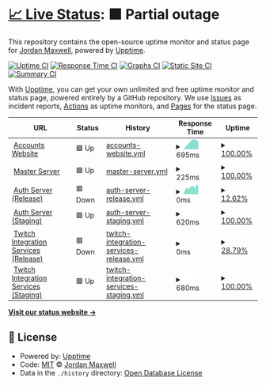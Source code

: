 # [📈 Live Status](https://status.nxcore.cloud): <!--live status--> **🟧 Partial outage**

This repository contains the open-source uptime monitor and status page for [Jordan Maxwell](https://www.jordan-maxwell.info/), powered by [Upptime](https://github.com/upptime/upptime).

[![Uptime CI](https://github.com/thetestgame/eco-uptime-monitor/workflows/Uptime%20CI/badge.svg)](https://github.com/thetestgame/eco-uptime-monitor/actions?query=workflow%3A%22Uptime+CI%22)
[![Response Time CI](https://github.com/thetestgame/eco-uptime-monitor/workflows/Response%20Time%20CI/badge.svg)](https://github.com/thetestgame/eco-uptime-monitor/actions?query=workflow%3A%22Response+Time+CI%22)
[![Graphs CI](https://github.com/thetestgame/eco-uptime-monitor/workflows/Graphs%20CI/badge.svg)](https://github.com/thetestgame/eco-uptime-monitor/actions?query=workflow%3A%22Graphs+CI%22)
[![Static Site CI](https://github.com/thetestgame/eco-uptime-monitor/workflows/Static%20Site%20CI/badge.svg)](https://github.com/thetestgame/eco-uptime-monitor/actions?query=workflow%3A%22Static+Site+CI%22)
[![Summary CI](https://github.com/thetestgame/eco-uptime-monitor/workflows/Summary%20CI/badge.svg)](https://github.com/thetestgame/eco-uptime-monitor/actions?query=workflow%3A%22Summary+CI%22)

With [Upptime](https://upptime.js.org), you can get your own unlimited and free uptime monitor and status page, powered entirely by a GitHub repository. We use [Issues](https://github.com/thetestgame/eco-uptime-monitor/issues) as incident reports, [Actions](https://github.com/thetestgame/eco-uptime-monitor/actions) as uptime monitors, and [Pages](https://status.nxcore.cloud) for the status page.

<!--start: status pages-->
<!-- This summary is generated by Upptime (https://github.com/upptime/upptime) -->
<!-- Do not edit this manually, your changes will be overwritten -->
<!-- prettier-ignore -->
| URL | Status | History | Response Time | Uptime |
| --- | ------ | ------- | ------------- | ------ |
| <img alt="" src="https://icons.duckduckgo.com/ip3/play.eco.ico" height="13"> [Accounts Website](https://play.eco) | 🟩 Up | [accounts-website.yml](https://github.com/thetestgame/eco-uptime-monitor/commits/HEAD/history/accounts-website.yml) | <details><summary><img alt="Response time graph" src="./graphs/accounts-website/response-time-week.png" height="20"> 695ms</summary><br><a href="https://status.nxcore.cloud/history/accounts-website"><img alt="Response time 695" src="https://img.shields.io/endpoint?url=https%3A%2F%2Fraw.githubusercontent.com%2Fthetestgame%2Feco-uptime-monitor%2FHEAD%2Fapi%2Faccounts-website%2Fresponse-time.json"></a><br><a href="https://status.nxcore.cloud/history/accounts-website"><img alt="24-hour response time 775" src="https://img.shields.io/endpoint?url=https%3A%2F%2Fraw.githubusercontent.com%2Fthetestgame%2Feco-uptime-monitor%2FHEAD%2Fapi%2Faccounts-website%2Fresponse-time-day.json"></a><br><a href="https://status.nxcore.cloud/history/accounts-website"><img alt="7-day response time 695" src="https://img.shields.io/endpoint?url=https%3A%2F%2Fraw.githubusercontent.com%2Fthetestgame%2Feco-uptime-monitor%2FHEAD%2Fapi%2Faccounts-website%2Fresponse-time-week.json"></a><br><a href="https://status.nxcore.cloud/history/accounts-website"><img alt="30-day response time 695" src="https://img.shields.io/endpoint?url=https%3A%2F%2Fraw.githubusercontent.com%2Fthetestgame%2Feco-uptime-monitor%2FHEAD%2Fapi%2Faccounts-website%2Fresponse-time-month.json"></a><br><a href="https://status.nxcore.cloud/history/accounts-website"><img alt="1-year response time 695" src="https://img.shields.io/endpoint?url=https%3A%2F%2Fraw.githubusercontent.com%2Fthetestgame%2Feco-uptime-monitor%2FHEAD%2Fapi%2Faccounts-website%2Fresponse-time-year.json"></a></details> | <details><summary><a href="https://status.nxcore.cloud/history/accounts-website">100.00%</a></summary><a href="https://status.nxcore.cloud/history/accounts-website"><img alt="All-time uptime 100.00%" src="https://img.shields.io/endpoint?url=https%3A%2F%2Fraw.githubusercontent.com%2Fthetestgame%2Feco-uptime-monitor%2FHEAD%2Fapi%2Faccounts-website%2Fuptime.json"></a><br><a href="https://status.nxcore.cloud/history/accounts-website"><img alt="24-hour uptime 100.00%" src="https://img.shields.io/endpoint?url=https%3A%2F%2Fraw.githubusercontent.com%2Fthetestgame%2Feco-uptime-monitor%2FHEAD%2Fapi%2Faccounts-website%2Fuptime-day.json"></a><br><a href="https://status.nxcore.cloud/history/accounts-website"><img alt="7-day uptime 100.00%" src="https://img.shields.io/endpoint?url=https%3A%2F%2Fraw.githubusercontent.com%2Fthetestgame%2Feco-uptime-monitor%2FHEAD%2Fapi%2Faccounts-website%2Fuptime-week.json"></a><br><a href="https://status.nxcore.cloud/history/accounts-website"><img alt="30-day uptime 100.00%" src="https://img.shields.io/endpoint?url=https%3A%2F%2Fraw.githubusercontent.com%2Fthetestgame%2Feco-uptime-monitor%2FHEAD%2Fapi%2Faccounts-website%2Fuptime-month.json"></a><br><a href="https://status.nxcore.cloud/history/accounts-website"><img alt="1-year uptime 100.00%" src="https://img.shields.io/endpoint?url=https%3A%2F%2Fraw.githubusercontent.com%2Fthetestgame%2Feco-uptime-monitor%2FHEAD%2Fapi%2Faccounts-website%2Fuptime-year.json"></a></details>
| <img alt="" src="https://icons.duckduckgo.com/ip3/masterserver.eco.strangeloopgames.com.ico" height="13"> [Master Server](http://masterserver.eco.strangeloopgames.com/health) | 🟩 Up | [master-server.yml](https://github.com/thetestgame/eco-uptime-monitor/commits/HEAD/history/master-server.yml) | <details><summary><img alt="Response time graph" src="./graphs/master-server/response-time-week.png" height="20"> 225ms</summary><br><a href="https://status.nxcore.cloud/history/master-server"><img alt="Response time 225" src="https://img.shields.io/endpoint?url=https%3A%2F%2Fraw.githubusercontent.com%2Fthetestgame%2Feco-uptime-monitor%2FHEAD%2Fapi%2Fmaster-server%2Fresponse-time.json"></a><br><a href="https://status.nxcore.cloud/history/master-server"><img alt="24-hour response time 225" src="https://img.shields.io/endpoint?url=https%3A%2F%2Fraw.githubusercontent.com%2Fthetestgame%2Feco-uptime-monitor%2FHEAD%2Fapi%2Fmaster-server%2Fresponse-time-day.json"></a><br><a href="https://status.nxcore.cloud/history/master-server"><img alt="7-day response time 225" src="https://img.shields.io/endpoint?url=https%3A%2F%2Fraw.githubusercontent.com%2Fthetestgame%2Feco-uptime-monitor%2FHEAD%2Fapi%2Fmaster-server%2Fresponse-time-week.json"></a><br><a href="https://status.nxcore.cloud/history/master-server"><img alt="30-day response time 225" src="https://img.shields.io/endpoint?url=https%3A%2F%2Fraw.githubusercontent.com%2Fthetestgame%2Feco-uptime-monitor%2FHEAD%2Fapi%2Fmaster-server%2Fresponse-time-month.json"></a><br><a href="https://status.nxcore.cloud/history/master-server"><img alt="1-year response time 225" src="https://img.shields.io/endpoint?url=https%3A%2F%2Fraw.githubusercontent.com%2Fthetestgame%2Feco-uptime-monitor%2FHEAD%2Fapi%2Fmaster-server%2Fresponse-time-year.json"></a></details> | <details><summary><a href="https://status.nxcore.cloud/history/master-server">100.00%</a></summary><a href="https://status.nxcore.cloud/history/master-server"><img alt="All-time uptime 100.00%" src="https://img.shields.io/endpoint?url=https%3A%2F%2Fraw.githubusercontent.com%2Fthetestgame%2Feco-uptime-monitor%2FHEAD%2Fapi%2Fmaster-server%2Fuptime.json"></a><br><a href="https://status.nxcore.cloud/history/master-server"><img alt="24-hour uptime 100.00%" src="https://img.shields.io/endpoint?url=https%3A%2F%2Fraw.githubusercontent.com%2Fthetestgame%2Feco-uptime-monitor%2FHEAD%2Fapi%2Fmaster-server%2Fuptime-day.json"></a><br><a href="https://status.nxcore.cloud/history/master-server"><img alt="7-day uptime 100.00%" src="https://img.shields.io/endpoint?url=https%3A%2F%2Fraw.githubusercontent.com%2Fthetestgame%2Feco-uptime-monitor%2FHEAD%2Fapi%2Fmaster-server%2Fuptime-week.json"></a><br><a href="https://status.nxcore.cloud/history/master-server"><img alt="30-day uptime 100.00%" src="https://img.shields.io/endpoint?url=https%3A%2F%2Fraw.githubusercontent.com%2Fthetestgame%2Feco-uptime-monitor%2FHEAD%2Fapi%2Fmaster-server%2Fuptime-month.json"></a><br><a href="https://status.nxcore.cloud/history/master-server"><img alt="1-year uptime 100.00%" src="https://img.shields.io/endpoint?url=https%3A%2F%2Fraw.githubusercontent.com%2Fthetestgame%2Feco-uptime-monitor%2FHEAD%2Fapi%2Fmaster-server%2Fuptime-year.json"></a></details>
| <img alt="" src="https://icons.duckduckgo.com/ip3/authserver.eco-services.production.strangeloopgames.com.ico" height="13"> [Auth Server (Release)](http://authserver.eco-services.production.strangeloopgames.com/health) | 🟥 Down | [auth-server-release.yml](https://github.com/thetestgame/eco-uptime-monitor/commits/HEAD/history/auth-server-release.yml) | <details><summary><img alt="Response time graph" src="./graphs/auth-server-release/response-time-week.png" height="20"> 0ms</summary><br><a href="https://status.nxcore.cloud/history/auth-server-release"><img alt="Response time 0" src="https://img.shields.io/endpoint?url=https%3A%2F%2Fraw.githubusercontent.com%2Fthetestgame%2Feco-uptime-monitor%2FHEAD%2Fapi%2Fauth-server-release%2Fresponse-time.json"></a><br><a href="https://status.nxcore.cloud/history/auth-server-release"><img alt="24-hour response time 0" src="https://img.shields.io/endpoint?url=https%3A%2F%2Fraw.githubusercontent.com%2Fthetestgame%2Feco-uptime-monitor%2FHEAD%2Fapi%2Fauth-server-release%2Fresponse-time-day.json"></a><br><a href="https://status.nxcore.cloud/history/auth-server-release"><img alt="7-day response time 0" src="https://img.shields.io/endpoint?url=https%3A%2F%2Fraw.githubusercontent.com%2Fthetestgame%2Feco-uptime-monitor%2FHEAD%2Fapi%2Fauth-server-release%2Fresponse-time-week.json"></a><br><a href="https://status.nxcore.cloud/history/auth-server-release"><img alt="30-day response time 0" src="https://img.shields.io/endpoint?url=https%3A%2F%2Fraw.githubusercontent.com%2Fthetestgame%2Feco-uptime-monitor%2FHEAD%2Fapi%2Fauth-server-release%2Fresponse-time-month.json"></a><br><a href="https://status.nxcore.cloud/history/auth-server-release"><img alt="1-year response time 0" src="https://img.shields.io/endpoint?url=https%3A%2F%2Fraw.githubusercontent.com%2Fthetestgame%2Feco-uptime-monitor%2FHEAD%2Fapi%2Fauth-server-release%2Fresponse-time-year.json"></a></details> | <details><summary><a href="https://status.nxcore.cloud/history/auth-server-release">12.62%</a></summary><a href="https://status.nxcore.cloud/history/auth-server-release"><img alt="All-time uptime 12.62%" src="https://img.shields.io/endpoint?url=https%3A%2F%2Fraw.githubusercontent.com%2Fthetestgame%2Feco-uptime-monitor%2FHEAD%2Fapi%2Fauth-server-release%2Fuptime.json"></a><br><a href="https://status.nxcore.cloud/history/auth-server-release"><img alt="24-hour uptime 12.62%" src="https://img.shields.io/endpoint?url=https%3A%2F%2Fraw.githubusercontent.com%2Fthetestgame%2Feco-uptime-monitor%2FHEAD%2Fapi%2Fauth-server-release%2Fuptime-day.json"></a><br><a href="https://status.nxcore.cloud/history/auth-server-release"><img alt="7-day uptime 12.62%" src="https://img.shields.io/endpoint?url=https%3A%2F%2Fraw.githubusercontent.com%2Fthetestgame%2Feco-uptime-monitor%2FHEAD%2Fapi%2Fauth-server-release%2Fuptime-week.json"></a><br><a href="https://status.nxcore.cloud/history/auth-server-release"><img alt="30-day uptime 12.62%" src="https://img.shields.io/endpoint?url=https%3A%2F%2Fraw.githubusercontent.com%2Fthetestgame%2Feco-uptime-monitor%2FHEAD%2Fapi%2Fauth-server-release%2Fuptime-month.json"></a><br><a href="https://status.nxcore.cloud/history/auth-server-release"><img alt="1-year uptime 12.62%" src="https://img.shields.io/endpoint?url=https%3A%2F%2Fraw.githubusercontent.com%2Fthetestgame%2Feco-uptime-monitor%2FHEAD%2Fapi%2Fauth-server-release%2Fuptime-year.json"></a></details>
| <img alt="" src="https://icons.duckduckgo.com/ip3/authserver.eco-services.staging.strangeloopgames.com.ico" height="13"> [Auth Server (Staging)](http://authserver.eco-services.staging.strangeloopgames.com/health) | 🟩 Up | [auth-server-staging.yml](https://github.com/thetestgame/eco-uptime-monitor/commits/HEAD/history/auth-server-staging.yml) | <details><summary><img alt="Response time graph" src="./graphs/auth-server-staging/response-time-week.png" height="20"> 620ms</summary><br><a href="https://status.nxcore.cloud/history/auth-server-staging"><img alt="Response time 620" src="https://img.shields.io/endpoint?url=https%3A%2F%2Fraw.githubusercontent.com%2Fthetestgame%2Feco-uptime-monitor%2FHEAD%2Fapi%2Fauth-server-staging%2Fresponse-time.json"></a><br><a href="https://status.nxcore.cloud/history/auth-server-staging"><img alt="24-hour response time 620" src="https://img.shields.io/endpoint?url=https%3A%2F%2Fraw.githubusercontent.com%2Fthetestgame%2Feco-uptime-monitor%2FHEAD%2Fapi%2Fauth-server-staging%2Fresponse-time-day.json"></a><br><a href="https://status.nxcore.cloud/history/auth-server-staging"><img alt="7-day response time 620" src="https://img.shields.io/endpoint?url=https%3A%2F%2Fraw.githubusercontent.com%2Fthetestgame%2Feco-uptime-monitor%2FHEAD%2Fapi%2Fauth-server-staging%2Fresponse-time-week.json"></a><br><a href="https://status.nxcore.cloud/history/auth-server-staging"><img alt="30-day response time 620" src="https://img.shields.io/endpoint?url=https%3A%2F%2Fraw.githubusercontent.com%2Fthetestgame%2Feco-uptime-monitor%2FHEAD%2Fapi%2Fauth-server-staging%2Fresponse-time-month.json"></a><br><a href="https://status.nxcore.cloud/history/auth-server-staging"><img alt="1-year response time 620" src="https://img.shields.io/endpoint?url=https%3A%2F%2Fraw.githubusercontent.com%2Fthetestgame%2Feco-uptime-monitor%2FHEAD%2Fapi%2Fauth-server-staging%2Fresponse-time-year.json"></a></details> | <details><summary><a href="https://status.nxcore.cloud/history/auth-server-staging">100.00%</a></summary><a href="https://status.nxcore.cloud/history/auth-server-staging"><img alt="All-time uptime 100.00%" src="https://img.shields.io/endpoint?url=https%3A%2F%2Fraw.githubusercontent.com%2Fthetestgame%2Feco-uptime-monitor%2FHEAD%2Fapi%2Fauth-server-staging%2Fuptime.json"></a><br><a href="https://status.nxcore.cloud/history/auth-server-staging"><img alt="24-hour uptime 100.00%" src="https://img.shields.io/endpoint?url=https%3A%2F%2Fraw.githubusercontent.com%2Fthetestgame%2Feco-uptime-monitor%2FHEAD%2Fapi%2Fauth-server-staging%2Fuptime-day.json"></a><br><a href="https://status.nxcore.cloud/history/auth-server-staging"><img alt="7-day uptime 100.00%" src="https://img.shields.io/endpoint?url=https%3A%2F%2Fraw.githubusercontent.com%2Fthetestgame%2Feco-uptime-monitor%2FHEAD%2Fapi%2Fauth-server-staging%2Fuptime-week.json"></a><br><a href="https://status.nxcore.cloud/history/auth-server-staging"><img alt="30-day uptime 100.00%" src="https://img.shields.io/endpoint?url=https%3A%2F%2Fraw.githubusercontent.com%2Fthetestgame%2Feco-uptime-monitor%2FHEAD%2Fapi%2Fauth-server-staging%2Fuptime-month.json"></a><br><a href="https://status.nxcore.cloud/history/auth-server-staging"><img alt="1-year uptime 100.00%" src="https://img.shields.io/endpoint?url=https%3A%2F%2Fraw.githubusercontent.com%2Fthetestgame%2Feco-uptime-monitor%2FHEAD%2Fapi%2Fauth-server-staging%2Fuptime-year.json"></a></details>
| <img alt="" src="https://icons.duckduckgo.com/ip3/twitch.eco-services.production.strangeloopgames.com.ico" height="13"> [Twitch Integration Services (Release)](http://twitch.eco-services.production.strangeloopgames.com/health) | 🟥 Down | [twitch-integration-services-release.yml](https://github.com/thetestgame/eco-uptime-monitor/commits/HEAD/history/twitch-integration-services-release.yml) | <details><summary><img alt="Response time graph" src="./graphs/twitch-integration-services-release/response-time-week.png" height="20"> 0ms</summary><br><a href="https://status.nxcore.cloud/history/twitch-integration-services-release"><img alt="Response time 0" src="https://img.shields.io/endpoint?url=https%3A%2F%2Fraw.githubusercontent.com%2Fthetestgame%2Feco-uptime-monitor%2FHEAD%2Fapi%2Ftwitch-integration-services-release%2Fresponse-time.json"></a><br><a href="https://status.nxcore.cloud/history/twitch-integration-services-release"><img alt="24-hour response time 0" src="https://img.shields.io/endpoint?url=https%3A%2F%2Fraw.githubusercontent.com%2Fthetestgame%2Feco-uptime-monitor%2FHEAD%2Fapi%2Ftwitch-integration-services-release%2Fresponse-time-day.json"></a><br><a href="https://status.nxcore.cloud/history/twitch-integration-services-release"><img alt="7-day response time 0" src="https://img.shields.io/endpoint?url=https%3A%2F%2Fraw.githubusercontent.com%2Fthetestgame%2Feco-uptime-monitor%2FHEAD%2Fapi%2Ftwitch-integration-services-release%2Fresponse-time-week.json"></a><br><a href="https://status.nxcore.cloud/history/twitch-integration-services-release"><img alt="30-day response time 0" src="https://img.shields.io/endpoint?url=https%3A%2F%2Fraw.githubusercontent.com%2Fthetestgame%2Feco-uptime-monitor%2FHEAD%2Fapi%2Ftwitch-integration-services-release%2Fresponse-time-month.json"></a><br><a href="https://status.nxcore.cloud/history/twitch-integration-services-release"><img alt="1-year response time 0" src="https://img.shields.io/endpoint?url=https%3A%2F%2Fraw.githubusercontent.com%2Fthetestgame%2Feco-uptime-monitor%2FHEAD%2Fapi%2Ftwitch-integration-services-release%2Fresponse-time-year.json"></a></details> | <details><summary><a href="https://status.nxcore.cloud/history/twitch-integration-services-release">28.79%</a></summary><a href="https://status.nxcore.cloud/history/twitch-integration-services-release"><img alt="All-time uptime 28.79%" src="https://img.shields.io/endpoint?url=https%3A%2F%2Fraw.githubusercontent.com%2Fthetestgame%2Feco-uptime-monitor%2FHEAD%2Fapi%2Ftwitch-integration-services-release%2Fuptime.json"></a><br><a href="https://status.nxcore.cloud/history/twitch-integration-services-release"><img alt="24-hour uptime 28.79%" src="https://img.shields.io/endpoint?url=https%3A%2F%2Fraw.githubusercontent.com%2Fthetestgame%2Feco-uptime-monitor%2FHEAD%2Fapi%2Ftwitch-integration-services-release%2Fuptime-day.json"></a><br><a href="https://status.nxcore.cloud/history/twitch-integration-services-release"><img alt="7-day uptime 28.79%" src="https://img.shields.io/endpoint?url=https%3A%2F%2Fraw.githubusercontent.com%2Fthetestgame%2Feco-uptime-monitor%2FHEAD%2Fapi%2Ftwitch-integration-services-release%2Fuptime-week.json"></a><br><a href="https://status.nxcore.cloud/history/twitch-integration-services-release"><img alt="30-day uptime 28.79%" src="https://img.shields.io/endpoint?url=https%3A%2F%2Fraw.githubusercontent.com%2Fthetestgame%2Feco-uptime-monitor%2FHEAD%2Fapi%2Ftwitch-integration-services-release%2Fuptime-month.json"></a><br><a href="https://status.nxcore.cloud/history/twitch-integration-services-release"><img alt="1-year uptime 28.79%" src="https://img.shields.io/endpoint?url=https%3A%2F%2Fraw.githubusercontent.com%2Fthetestgame%2Feco-uptime-monitor%2FHEAD%2Fapi%2Ftwitch-integration-services-release%2Fuptime-year.json"></a></details>
| <img alt="" src="https://icons.duckduckgo.com/ip3/twitch.eco-services.staging.strangeloopgames.com.ico" height="13"> [Twitch Integration Services (Staging)](http://twitch.eco-services.staging.strangeloopgames.com/health) | 🟩 Up | [twitch-integration-services-staging.yml](https://github.com/thetestgame/eco-uptime-monitor/commits/HEAD/history/twitch-integration-services-staging.yml) | <details><summary><img alt="Response time graph" src="./graphs/twitch-integration-services-staging/response-time-week.png" height="20"> 680ms</summary><br><a href="https://status.nxcore.cloud/history/twitch-integration-services-staging"><img alt="Response time 680" src="https://img.shields.io/endpoint?url=https%3A%2F%2Fraw.githubusercontent.com%2Fthetestgame%2Feco-uptime-monitor%2FHEAD%2Fapi%2Ftwitch-integration-services-staging%2Fresponse-time.json"></a><br><a href="https://status.nxcore.cloud/history/twitch-integration-services-staging"><img alt="24-hour response time 680" src="https://img.shields.io/endpoint?url=https%3A%2F%2Fraw.githubusercontent.com%2Fthetestgame%2Feco-uptime-monitor%2FHEAD%2Fapi%2Ftwitch-integration-services-staging%2Fresponse-time-day.json"></a><br><a href="https://status.nxcore.cloud/history/twitch-integration-services-staging"><img alt="7-day response time 680" src="https://img.shields.io/endpoint?url=https%3A%2F%2Fraw.githubusercontent.com%2Fthetestgame%2Feco-uptime-monitor%2FHEAD%2Fapi%2Ftwitch-integration-services-staging%2Fresponse-time-week.json"></a><br><a href="https://status.nxcore.cloud/history/twitch-integration-services-staging"><img alt="30-day response time 680" src="https://img.shields.io/endpoint?url=https%3A%2F%2Fraw.githubusercontent.com%2Fthetestgame%2Feco-uptime-monitor%2FHEAD%2Fapi%2Ftwitch-integration-services-staging%2Fresponse-time-month.json"></a><br><a href="https://status.nxcore.cloud/history/twitch-integration-services-staging"><img alt="1-year response time 680" src="https://img.shields.io/endpoint?url=https%3A%2F%2Fraw.githubusercontent.com%2Fthetestgame%2Feco-uptime-monitor%2FHEAD%2Fapi%2Ftwitch-integration-services-staging%2Fresponse-time-year.json"></a></details> | <details><summary><a href="https://status.nxcore.cloud/history/twitch-integration-services-staging">100.00%</a></summary><a href="https://status.nxcore.cloud/history/twitch-integration-services-staging"><img alt="All-time uptime 100.00%" src="https://img.shields.io/endpoint?url=https%3A%2F%2Fraw.githubusercontent.com%2Fthetestgame%2Feco-uptime-monitor%2FHEAD%2Fapi%2Ftwitch-integration-services-staging%2Fuptime.json"></a><br><a href="https://status.nxcore.cloud/history/twitch-integration-services-staging"><img alt="24-hour uptime 100.00%" src="https://img.shields.io/endpoint?url=https%3A%2F%2Fraw.githubusercontent.com%2Fthetestgame%2Feco-uptime-monitor%2FHEAD%2Fapi%2Ftwitch-integration-services-staging%2Fuptime-day.json"></a><br><a href="https://status.nxcore.cloud/history/twitch-integration-services-staging"><img alt="7-day uptime 100.00%" src="https://img.shields.io/endpoint?url=https%3A%2F%2Fraw.githubusercontent.com%2Fthetestgame%2Feco-uptime-monitor%2FHEAD%2Fapi%2Ftwitch-integration-services-staging%2Fuptime-week.json"></a><br><a href="https://status.nxcore.cloud/history/twitch-integration-services-staging"><img alt="30-day uptime 100.00%" src="https://img.shields.io/endpoint?url=https%3A%2F%2Fraw.githubusercontent.com%2Fthetestgame%2Feco-uptime-monitor%2FHEAD%2Fapi%2Ftwitch-integration-services-staging%2Fuptime-month.json"></a><br><a href="https://status.nxcore.cloud/history/twitch-integration-services-staging"><img alt="1-year uptime 100.00%" src="https://img.shields.io/endpoint?url=https%3A%2F%2Fraw.githubusercontent.com%2Fthetestgame%2Feco-uptime-monitor%2FHEAD%2Fapi%2Ftwitch-integration-services-staging%2Fuptime-year.json"></a></details>

<!--end: status pages-->

[**Visit our status website →**](https://status.nxcore.cloud)

## 📄 License

- Powered by: [Upptime](https://github.com/upptime/upptime)
- Code: [MIT](./LICENSE) © [Jordan Maxwell](https://www.jordan-maxwell.info/)
- Data in the `./history` directory: [Open Database License](https://opendatacommons.org/licenses/odbl/1-0/)
